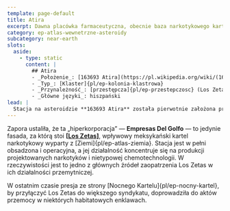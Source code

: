 ```yaml
---
template: page-default
title: Atira
excerpt: Dawna placówka farmaceutyczna, obecnie baza narkotykowego kartelu Los Zetas.
category: ep-atlas-wewnetrzne-asteroidy
subcategory: near-earth
slots:
  aside:
    - type: static
      content: |
        ## Atira
        - _Położenie_: [163693 Atira](https://pl.wikipedia.org/wiki/(163693)_Atira)
        - _Typ_: [Klaster]{pl/ep-kolonia-klastrowa}
        - _Przynależność_: [przestępcza]{pl/ep-przestepczosc} (Los Zetas)
        - _Główne języki_: hiszpański
lead: |
  Stacja na asteroidzie **163693 Atira** została pierwotnie założona przez spółkę zależną [hiperkorporacji]{pl/ep-hiperkorporacja} farmaceutycznej jeszcze przed [Upadkiem]{pl/ep-upadek}, jako odizolowana placówka do produkcji eksperymentalnych leków i egzotycznych metamateriałów. Niedługo po Upadku ujawniono, że firma macierzysta prowadziła eksperymenty na [morfach]{pl/ep-morf} ludzkich genetycznie zmodyfikowanych tak, by nie odczuwały bólu. W wyniku skandalu Atira została wykupiona przez inną, mało znaną firmę.
---
```

Zapora ustaliła, że ta „hiperkorporacja” — **Empresas Del Golfo** — to jedynie fasada, za którą stoi **[[Los Zetas](https://pl.wikipedia.org/wiki/Los_Zetas)]**, wpływowy meksykański kartel narkotykowy wyparty z [Ziemi]{pl/ep-atlas-ziemia}. Stacja jest w pełni obsadzona i operacyjna, a jej działalność koncentruje się na produkcji projektowanych narkotyków i nietypowej chemotechnologii. W rzeczywistości jest to jedno z głównych źródeł zaopatrzenia Los Zetas w ich działalności przemytniczej.

W ostatnim czasie presja ze strony [Nocnego Kartelu]{pl/ep-nocny-kartel}, by przyłączyć Los Zetas do większego syndykatu, doprowadziła do aktów przemocy w niektórych habitatowych enklawach.
